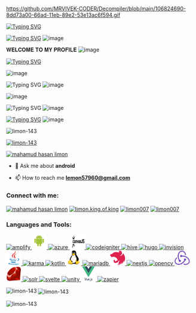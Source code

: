 https://github.com/MRVIVEK-CODER/Decompiler/blob/main/106824690-8dd73a00-66ad-11eb-89e2-53e13ac6f594.gif




[![Typing SVG](https://camo.githubusercontent.com/31bb38c39ef721ded963399fa7a2906298d28af99c5453189da68191742c41b1/68747470733a2f2f696d672e736869656c64732e696f2f62616467652f4d414445253230494e2042414e474c4144455348492d5350414d4d415220414e442050524f4752414d4d45522d677265656e3f636f6c6f72413d25323366663030303026636f6c6f72423d253233303137653430267374796c653d666c61742d737175617265)](https://git.io/typing-svg)

[![Typing SVG](https://camo.githubusercontent.com/689d4d6b2c0702d582f60ce755551f6815bafbd1430e01a0454ef585c7cc3427/68747470733a2f2f656d6f6a692e646973636f72642e73742f656d6f6a69732f37363862313038642d323734662d346634342d613633342d3834373762313665666365372e676966)](https://git.io/typing-svg)
![image](https://user-images.githubusercontent.com/114866115/206192420-7be25d3d-ad85-44ce-a97f-f878cf4eda0a.png)

𝐖𝐄𝐋𝐂𝐎𝐌𝐄 𝐓𝐎 𝐌𝐘 𝐏𝐑𝐎𝐅𝐈𝐋𝐄
![image](https://user-images.githubusercontent.com/114866115/206192378-dfc73037-a260-4982-b3cf-fb9fb426fc7d.png)

[![Typing SVG](https://camo.githubusercontent.com/689d4d6b2c0702d582f60ce755551f6815bafbd1430e01a0454ef585c7cc3427/68747470733a2f2f656d6f6a692e646973636f72642e73742f656d6f6a69732f37363862313038642d323734662d346634342d613633342d3834373762313665666365372e676966)](https://git.io/typing-svg)

![image](https://user-images.githubusercontent.com/114866115/206192586-2b668ab7-25b4-43ee-b939-4eb38b133221.png)


![Typing SVG](https://readme-typing-svg.demolab.com?font=Fira+Code&size=30&pause=1000&color=0044FF&background=000000C0&width=435&lines=%F0%9D%90%87%F0%9D%90%9A%F0%9D%90%A5%F0%9D%90%A5%F0%9D%90%A8+%F0%9D%90%96%F0%9D%90%A8%F0%9D%90%AB%F0%9D%90%A5%F0%9D%90%9D+%F0%9D%90%88+%F0%9D%90%80%F0%9D%90%A6+%F0%9D%90%8B%F0%9D%90%A2%F0%9D%90%A6%F0%9D%90%A8%F0%9D%90%A7;%F0%9F%8C%BA%F0%9D%90%91%F0%9D%90%AC%F0%9D%90%A9%F0%9D%90%9E%F0%9D%90%9C%F0%9D%90%AD+%F0%9D%90%8B%F0%9D%90%A2%F0%9D%90%A6%F0%9D%90%A8%F0%9D%90%A7+%F0%9D%90%86%F0%9D%90%A2%F0%9D%90%AD%F0%9D%90%A1%F0%9D%90%9A%F0%9D%90%9B%F0%9F%8C%BA;%F0%9F%98%98%F0%9D%90%8F%F0%9D%90%A5%F0%9D%90%9E%F0%9D%90%9A%F0%9D%90%AC%F0%9D%90%9E+%F0%9D%90%85%F0%9D%90%A8%F0%9D%90%A5%F0%9D%90%A5%F0%9D%90%A8%F0%9D%90%B0+%F0%9D%90%8C%F0%9D%90%B2+%F0%9D%90%86%F0%9D%90%A2%F0%9D%90%AD%F0%9D%90%A1%F0%9D%90%9A%F0%9D%90%9B%F0%9F%98%98;%F0%9F%98%8D%F0%9D%90%93%F0%9D%90%A1%F0%9D%90%9A%F0%9D%90%A7%F0%9D%90%A4%F0%9D%90%AC+%F0%9D%90%8C%F0%9D%90%B2+%F0%9D%90%80%F0%9D%90%A5%F0%9D%90%A5+%F0%9D%90%85%F0%9D%90%AB%F0%9D%90%A2%F0%9D%90%9E%F0%9D%90%A7%F0%9D%90%9D%F0%9F%98%8D;%F0%9F%A5%80%F0%9D%90%8B%F0%9D%90%A8%F0%9D%90%AF%F0%9D%90%9E+%F0%9D%90%98%F0%9D%90%A8%F0%9D%90%AE+%F0%9D%90%85%F0%9D%90%AB%F0%9D%90%A8%F0%9D%90%A6+%F0%9D%90%81%F0%9D%90%9A%F0%9D%90%A7%F0%9D%90%A0%F0%9D%90%A5%F0%9D%90%9A%F0%9D%90%9D%F0%9D%90%9E%F0%9D%90%AC%F0%9D%90%A1%F0%9F%A5%80)
![image](https://user-images.githubusercontent.com/114866115/206192615-96572faf-69bf-4a82-acfe-87387c3e7bcd.png)


![image](https://user-images.githubusercontent.com/114866115/206192637-ff5d50f6-c58c-4017-8bfc-2a460abbc8bd.png)

![Typing SVG](https://readme-typing-svg.demolab.com?font=Fira+Code&weight=500&size=25&duration=4000&pause=1000&color=F72A2A&background=000000&center=true&vCenter=true&multiline=true&width=440&height=100&lines=%F0%9D%90%87%F0%9D%90%A2+%F0%9D%90%88%F0%9D%90%A6+%F0%9D%90%8C%F0%9D%90%80%F0%9D%90%87%F0%9D%90%80%F0%9D%90%8C%F0%9D%90%94%F0%9D%90%83+%F0%9D%90%87%F0%9D%90%80%F0%9D%90%92%F0%9D%90%80%F0%9D%90%8D+%F0%9D%90%8B%F0%9D%90%88%F0%9D%90%8C%F0%9D%90%8E%F0%9D%90%8D)
![image](https://user-images.githubusercontent.com/114866115/206192664-9a974f96-47f6-4856-bf7d-79e51861944f.png)

[![Typing SVG](https://readme-typing-svg.demolab.com?font=Fira+Code&weight=4000&size=15&duration=10000&pause=100&color=F70000&background=000000&multiline=true&width=435&lines=%F0%9D%90%80+%F0%9D%90%A9%F0%9D%90%9A%F0%9D%90%AC%F0%9D%90%AC%F0%9D%90%A2%F0%9D%90%A8%F0%9D%90%A7%F0%9D%90%9A%F0%9D%90%AD%F0%9D%90%9E+%F0%9D%90%9F%F0%9D%90%AB%F0%9D%90%A8%F0%9D%90%A7%F0%9D%90%AD%F0%9D%90%9E%F0%9D%90%A7%F0%9D%90%9D+%F0%9D%90%9D%F0%9D%90%9E%F0%9D%90%AF%F0%9D%90%9E%F0%9D%90%A5%F0%9D%90%A8%F0%9D%90%A9%F0%9D%90%9E%F0%9D%90%AB+%F0%9D%90%9F%F0%9D%90%AB%F0%9D%90%A8%F0%9D%90%A6+%F0%9D%90%81%F0%9D%90%9A%F0%9D%90%A7%F0%9D%90%A0%F0%9D%90%A5%F0%9D%90%9A%F0%9D%90%9D%F0%9D%90%9E%F0%9D%90%AC%F0%9D%90%A1)](https://git.io/typing-svg)
![image](https://user-images.githubusercontent.com/114866115/206192676-57e9b031-5c3f-4504-808e-df0272861d8f.png)

<p align="left"> <img src="https://komarev.com/ghpvc/?username=limon-143&label=Profile%20views&color=0e75b6&style=flat" alt="limon-143" /> </p>

<p align="left"> <a href="https://github.com/ryo-ma/github-profile-trophy"><img src="https://github-profile-trophy.vercel.app/?username=limon-143" alt="limon-143" /></a> </p>

<p align="left"> <a href="https://twitter.com/mahamud hasan limon" target="blank"><img src="https://img.shields.io/twitter/follow/mahamud hasan limon?logo=twitter&style=for-the-badge" alt="mahamud hasan limon" /></a> </p>

- 💬 Ask me about **android**

- 📫 How to reach me **lemon57960@gmail.com**

<h3 align="left">Connect with me:</h3>
<p align="left">
<a href="https://twitter.com/mahamud hasan limon" target="blank"><img align="center" src="https://raw.githubusercontent.com/rahuldkjain/github-profile-readme-generator/master/src/images/icons/Social/twitter.svg" alt="mahamud hasan limon" height="30" width="40" /></a>
<a href="https://fb.com/limon.king.of.king" target="blank"><img align="center" src="https://raw.githubusercontent.com/rahuldkjain/github-profile-readme-generator/master/src/images/icons/Social/facebook.svg" alt="limon.king.of.king" height="30" width="40" /></a>
<a href="https://instagram.com/limon007" target="blank"><img align="center" src="https://raw.githubusercontent.com/rahuldkjain/github-profile-readme-generator/master/src/images/icons/Social/instagram.svg" alt="limon007" height="30" width="40" /></a>
<a href="https://www.youtube.com/c/limon007" target="blank"><img align="center" src="https://raw.githubusercontent.com/rahuldkjain/github-profile-readme-generator/master/src/images/icons/Social/youtube.svg" alt="limon007" height="30" width="40" /></a>
</p>

<h3 align="left">Languages and Tools:</h3>
<p align="left"> <a href="https://aws.amazon.com/amplify/" target="_blank" rel="noreferrer"> <img src="https://docs.amplify.aws/assets/logo-dark.svg" alt="amplify" width="40" height="40"/> </a> <a href="https://developer.android.com" target="_blank" rel="noreferrer"> <img src="https://raw.githubusercontent.com/devicons/devicon/master/icons/android/android-original-wordmark.svg" alt="android" width="40" height="40"/> </a> <a href="https://azure.microsoft.com/en-in/" target="_blank" rel="noreferrer"> <img src="https://www.vectorlogo.zone/logos/microsoft_azure/microsoft_azure-icon.svg" alt="azure" width="40" height="40"/> </a> <a href="https://canvasjs.com" target="_blank" rel="noreferrer"> <img src="https://raw.githubusercontent.com/Hardik0307/Hardik0307/master/assets/canvasjs-charts.svg" alt="canvasjs" width="40" height="40"/> </a> <a href="https://codeigniter.com" target="_blank" rel="noreferrer"> <img src="https://cdn.worldvectorlogo.com/logos/codeigniter.svg" alt="codeigniter" width="40" height="40"/> </a> <a href="https://hive.apache.org/" target="_blank" rel="noreferrer"> <img src="https://www.vectorlogo.zone/logos/apache_hive/apache_hive-icon.svg" alt="hive" width="40" height="40"/> </a> <a href="https://gohugo.io/" target="_blank" rel="noreferrer"> <img src="https://api.iconify.design/logos-hugo.svg" alt="hugo" width="40" height="40"/> </a> <a href="https://www.invisionapp.com/" target="_blank" rel="noreferrer"> <img src="https://www.vectorlogo.zone/logos/invisionapp/invisionapp-icon.svg" alt="invision" width="40" height="40"/> </a> <a href="https://www.java.com" target="_blank" rel="noreferrer"> <img src="https://raw.githubusercontent.com/devicons/devicon/master/icons/java/java-original.svg" alt="java" width="40" height="40"/> </a> <a href="https://karma-runner.github.io/latest/index.html" target="_blank" rel="noreferrer"> <img src="https://raw.githubusercontent.com/detain/svg-logos/780f25886640cef088af994181646db2f6b1a3f8/svg/karma.svg" alt="karma" width="40" height="40"/> </a> <a href="https://kotlinlang.org" target="_blank" rel="noreferrer"> <img src="https://www.vectorlogo.zone/logos/kotlinlang/kotlinlang-icon.svg" alt="kotlin" width="40" height="40"/> </a> <a href="https://www.linux.org/" target="_blank" rel="noreferrer"> <img src="https://raw.githubusercontent.com/devicons/devicon/master/icons/linux/linux-original.svg" alt="linux" width="40" height="40"/> </a> <a href="https://mariadb.org/" target="_blank" rel="noreferrer"> <img src="https://www.vectorlogo.zone/logos/mariadb/mariadb-icon.svg" alt="mariadb" width="40" height="40"/> </a> <a href="https://nestjs.com/" target="_blank" rel="noreferrer"> <img src="https://raw.githubusercontent.com/devicons/devicon/master/icons/nestjs/nestjs-plain.svg" alt="nestjs" width="40" height="40"/> </a> <a href="https://nextjs.org/" target="_blank" rel="noreferrer"> <img src="https://cdn.worldvectorlogo.com/logos/nextjs-2.svg" alt="nextjs" width="40" height="40"/> </a> <a href="https://opencv.org/" target="_blank" rel="noreferrer"> <img src="https://www.vectorlogo.zone/logos/opencv/opencv-icon.svg" alt="opencv" width="40" height="40"/> </a> <a href="https://redux.js.org" target="_blank" rel="noreferrer"> <img src="https://raw.githubusercontent.com/devicons/devicon/master/icons/redux/redux-original.svg" alt="redux" width="40" height="40"/> </a> <a href="https://www.ruby-lang.org/en/" target="_blank" rel="noreferrer"> <img src="https://raw.githubusercontent.com/devicons/devicon/master/icons/ruby/ruby-original.svg" alt="ruby" width="40" height="40"/> </a> <a href="https://lucene.apache.org/solr/" target="_blank" rel="noreferrer"> <img src="https://www.vectorlogo.zone/logos/apache_solr/apache_solr-icon.svg" alt="solr" width="40" height="40"/> </a> <a href="https://svelte.dev" target="_blank" rel="noreferrer"> <img src="https://upload.wikimedia.org/wikipedia/commons/1/1b/Svelte_Logo.svg" alt="svelte" width="40" height="40"/> </a> <a href="https://unity.com/" target="_blank" rel="noreferrer"> <img src="https://www.vectorlogo.zone/logos/unity3d/unity3d-icon.svg" alt="unity" width="40" height="40"/> </a> <a href="https://vuejs.org/" target="_blank" rel="noreferrer"> <img src="https://raw.githubusercontent.com/devicons/devicon/master/icons/vuejs/vuejs-original-wordmark.svg" alt="vuejs" width="40" height="40"/> </a> <a href="https://zapier.com" target="_blank" rel="noreferrer"> <img src="https://www.vectorlogo.zone/logos/zapier/zapier-icon.svg" alt="zapier" width="40" height="40"/> </a> </p>

<p><img align="left" src="https://github-readme-stats.vercel.app/api/top-langs?username=limon-143&show_icons=true&locale=en&layout=compact" alt="limon-143" /></p>

<p>&nbsp;<img align="center" src="https://github-readme-stats.vercel.app/api?username=limon-143&show_icons=true&locale=en" alt="limon-143" /></p>

<p><img align="center" src="https://github-readme-streak-stats.herokuapp.com/?user=limon-143&" alt="limon-143" /></p>

